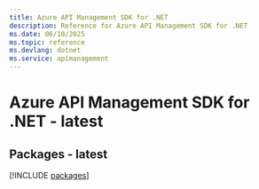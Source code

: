 ```yaml
---
title: Azure API Management SDK for .NET
description: Reference for Azure API Management SDK for .NET
ms.date: 06/10/2025
ms.topic: reference
ms.devlang: dotnet
ms.service: apimanagement
---
```

# Azure API Management SDK for .NET - latest
## Packages - latest
[!INCLUDE [packages](api-management-index.md)]
